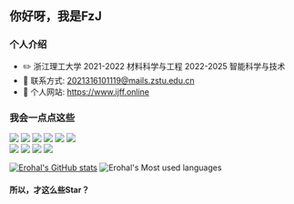 ## 你好呀，我是FzJ

### 个人介绍

- ✏️ 浙江理工大学 2021-2022 材料科学与工程 2022-2025 智能科学与技术
- 📧 联系方式: 2021316101119@mails.zstu.edu.cn
- 📄 个人网站: https://www.ijff.online

### 我会一点点这些

![](https://img.shields.io/badge/OS-Linux-informational?style=flat&logoColor=white&color=2bbc8a)
![](https://img.shields.io/badge/Code-C++-informational?style=flat&logoColor=white&color=2bbc8a)
![](https://img.shields.io/badge/Code-Python-informational?style=flat&logoColor=white&color=2bbc8a)
![](https://img.shields.io/badge/Code-NodeJs-informational?style=flat&logoColor=white&color=2bbc8a)
![](https://img.shields.io/badge/Code-Java-informational?style=flat&logoColor=white&color=2bbc8a)
![](https://img.shields.io/badge/Code-Kotlin-informational?style=flat&logoColor=white&color=2bbc8a)  
![](https://img.shields.io/badge/Database-MongoDB-informational?style=flat&logoColor=white&color=2bbc8a)
![](https://img.shields.io/badge/Database-MySQL-informational?style=flat&logoColor=white&color=2bbc8a)
![](https://img.shields.io/badge/Editor-VsCode-informational?style=flat&logoColor=white&color=2bbc8a)
![](https://img.shields.io/badge/Container-Docker-informational?style=flat&logoColor=white&color=2bbc8a)

[![Erohal's GitHub stats](https://github-readme-stats.vercel.app/api?username=Erohal)](https://github.com/anuraghazra/github-readme-stats)
![Erohal's Most used languages](https://github-readme-stats.vercel.app/api/top-langs/?username=Erohal&layout=compact&hide_border=true&langs_count=10)

#### 所以，才这么些Star？
